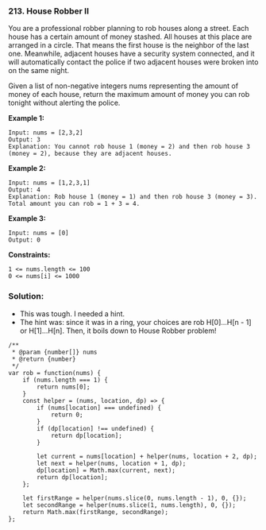 ### 213. House Robber II

You are a professional robber planning to rob houses along a street. Each house has a certain amount of money stashed. All houses at this place are arranged in a circle. That means the first house is the neighbor of the last one. Meanwhile, adjacent houses have a security system connected, and it will automatically contact the police if two adjacent houses were broken into on the same night.

Given a list of non-negative integers nums representing the amount of money of each house, return the maximum amount of money you can rob tonight without alerting the police.

**Example 1:**
```
Input: nums = [2,3,2]
Output: 3
Explanation: You cannot rob house 1 (money = 2) and then rob house 3 (money = 2), because they are adjacent houses.
```

**Example 2:**
```
Input: nums = [1,2,3,1]
Output: 4
Explanation: Rob house 1 (money = 1) and then rob house 3 (money = 3).
Total amount you can rob = 1 + 3 = 4.
```

**Example 3:**
```
Input: nums = [0]
Output: 0
``` 

**Constraints:**
```
1 <= nums.length <= 100
0 <= nums[i] <= 1000
```

### Solution:
- This was tough. I needed a hint.
- The hint was: since it was in a ring, your choices are rob H[0]...H[n - 1] or H[1]...H[n]. Then, it boils down to House Robber problem!
```
/**
 * @param {number[]} nums
 * @return {number}
 */
var rob = function(nums) {
    if (nums.length === 1) {
        return nums[0];
    }
    const helper = (nums, location, dp) => {
        if (nums[location] === undefined) {
            return 0;
        }
        if (dp[location] !== undefined) {
            return dp[location];
        }
        
        let current = nums[location] + helper(nums, location + 2, dp);
        let next = helper(nums, location + 1, dp);
        dp[location] = Math.max(current, next);
        return dp[location];
    };
    
    let firstRange = helper(nums.slice(0, nums.length - 1), 0, {});
    let secondRange = helper(nums.slice(1, nums.length), 0, {});
    return Math.max(firstRange, secondRange);
};
```
